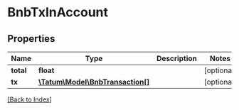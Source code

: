 # BnbTxInAccount

## Properties

Name | Type | Description | Notes
------------ | ------------- | ------------- | -------------
**total** | **float** |  | [optional]
**tx** | [**\Tatum\Model\BnbTransaction[]**](BnbTransaction.md) |  | [optional]

[[Back to Index]](../index.md)
